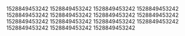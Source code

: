 1528849453242
1528849453242
1528849453242
1528849453242
1528849453242
1528849453242
1528849453242
1528849453242
1528849453242
1528849453242
1528849453242
1528849453242
1528849453242
1528849453242
1528849453242
